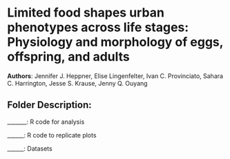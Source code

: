 # Limited food shapes urban phenotypes across life stages: Physiology and morphology of eggs, offspring, and adults

**Authors**: Jennifer J. Heppner, Elise Lingenfelter, Ivan C. Provinciato, Sahara C. Harrington, Jesse S. Krause, Jenny Q. Ouyang

## Folder Description:

_______: R code for analysis

______: R code to replicate plots

______: Datasets
